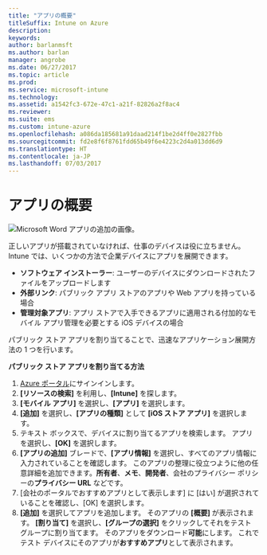 ```yaml
---
title: "アプリの概要"
titleSuffix: Intune on Azure
description: 
keywords: 
author: barlanmsft
ms.author: barlan
manager: angrobe
ms.date: 06/27/2017
ms.topic: article
ms.prod: 
ms.service: microsoft-intune
ms.technology: 
ms.assetid: a1542fc3-672e-47c1-a21f-82826a2f8ac4
ms.reviewer: 
ms.suite: ems
ms.custom: intune-azure
ms.openlocfilehash: a086da185681a91daad214f1be2d4ff0e2827fbb
ms.sourcegitcommit: fd2e8f6f8761fdd65b49f6e4223c2d4a013dd6d9
ms.translationtype: HT
ms.contentlocale: ja-JP
ms.lasthandoff: 07/03/2017
---
```

# <a name="getting-started-with-apps"></a>アプリの概要

![Microsoft Word アプリの追加の画像。](/intune/media/generic-add-apps.png)

正しいアプリが搭載されていなければ、仕事のデバイスは役に立ちません。 Intune では、いくつかの方法で企業デバイスにアプリを展開できます。

* **ソフトウェア インストーラー**: ユーザーのデバイスにダウンロードされたファイルをアップロードします
* __外部リンク__: パブリック アプリ ストアのアプリや Web アプリを持っている場合
* **管理対象アプリ**: アプリ ストアで入手できるアプリに適用される付加的なモバイル アプリ管理を必要とする iOS デバイスの場合

パブリック ストア アプリを割り当てることで、迅速なアプリケーション展開方法の 1 つを行います。

__パブリック ストア アプリを割り当てる方法__

1. [Azure ポータル](https://portal.azure.com)にサインインします。
2. **[リソースの検索]** を利用し、**[Intune]** を探します。
3. **[モバイル アプリ]** を選択し、**[アプリ]** を選択します。
4. **[追加]** を選択し、**[アプリの種類]** として **[iOS ストア アプリ]** を選択します。
5. テキスト ボックスで、デバイスに割り当てるアプリを検索します。 アプリを選択し、**[OK]** を選択します。
6. **[アプリの追加]** ブレードで、**[アプリ情報]** を選択し、すべてのアプリ情報に入力されていることを確認します。 このアプリの整理に役立つように他の任意詳細を追加できます。**所有者**、**メモ**、**開発者**、会社のプライバシー ポリシーの**プライバシー URL** などです。
7. [会社のポータルでおすすめアプリとして表示します] に [はい] が選択されていることを確認し、[OK] を選択します。
8. **[追加]** を選択してアプリを追加します。 そのアプリの **[概要]** が表示されます。 **[割り当て]** を選択し、**[グループの選択]** をクリックしてそれをテスト グループに割り当てます。 そのアプリをダウンロード**可能**にします。 これでテスト デバイスにそのアプリが**おすすめアプリ**として表示されます。
